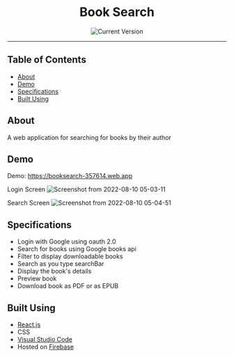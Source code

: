 <h1 align="center">Book Search</h1>

<div align="center">
  
  ![Current Version](https://img.shields.io/badge/version-v1.0-blue)

</div>

---

## Table of Contents
+ [About](#about)
+ [Demo](#demo)
+ [Specifications](#specs)
+ [Built Using](#built_using)

## About <a name = "about"></a>
A web application for searching for books by their author

## Demo <a name = "demo"></a>

Demo: https://booksearch-357614.web.app

Login Screen
![Screenshot from 2022-08-10 05-03-11](https://user-images.githubusercontent.com/34037921/183901157-76d888b7-e456-494c-a532-dedc90bdf7d7.png)

Search Screen
![Screenshot from 2022-08-10 05-04-51](https://user-images.githubusercontent.com/34037921/183907214-374cab74-14e9-47f1-921d-f9a4a4ca09bb.png)


## Specifications <a name = "specs"></a>

- Login with Google using oauth 2.0
- Search for books using Google books api
- Filter to display downloadable books
- Search as you type searchBar
- Display the book's details
- Preview book
- Download book as PDF or as EPUB

## Built Using <a name = "built_using"></a>
+ [React.js](https://reactjs.org/)
+ CSS
+ [Visual Studio Code](https://code.visualstudio.com/)
+ Hosted on [Firebase](https://firebase.google.com/)
